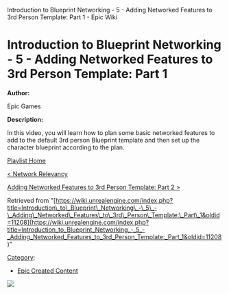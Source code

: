 Introduction to Blueprint Networking - 5 - Adding Networked Features to 3rd Person Template: Part 1 - Epic Wiki                    

Introduction to Blueprint Networking - 5 - Adding Networked Features to 3rd Person Template: Part 1
===================================================================================================

  

**Author:**

Epic Games

**Description:**

In this video, you will learn how to plan some basic networked features to add to the default 3rd person Blueprint template and then set up the character blueprint according to the plan.

  

[Playlist Home](/Category:Epic_Video_Playlists "Category:Epic Video Playlists")

[< Network Relevancy](/Introduction_to_Blueprint_Networking_-_4_-_Network_Relevancy "Introduction to Blueprint Networking - 4 - Network Relevancy")

[Adding Networked Features to 3rd Person Template: Part 2 >](/Introduction_to_Blueprint_Networking_-_6_-_Adding_Networked_Features_to_3rd_Person_Template:_Part_2 "Introduction to Blueprint Networking - 6 - Adding Networked Features to 3rd Person Template: Part 2")

Retrieved from "[https://wiki.unrealengine.com/index.php?title=Introduction\_to\_Blueprint\_Networking\_-\_5\_-\_Adding\_Networked\_Features\_to\_3rd\_Person\_Template:\_Part\_1&oldid=11208](https://wiki.unrealengine.com/index.php?title=Introduction_to_Blueprint_Networking_-_5_-_Adding_Networked_Features_to_3rd_Person_Template:_Part_1&oldid=11208)"

[Category](/Special:Categories "Special:Categories"):

*   [Epic Created Content](/Category:Epic_Created_Content "Category:Epic Created Content")

  ![](https://tracking.unrealengine.com/track.png)